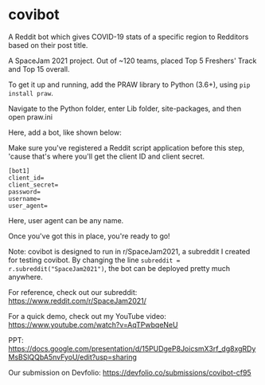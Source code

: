 # covibot
A Reddit bot which gives COVID-19 stats of a specific region to Redditors based on their post title. 

A SpaceJam 2021 project. Out of ~120 teams, placed Top 5 Freshers' Track and Top 15 overall.

To get it up and running, add the PRAW library to Python (3.6+), using ```pip install praw```.

Navigate to the Python folder, enter Lib folder, site-packages, and then open praw.ini

Here, add a bot, like shown below:

Make sure you've registered a Reddit script application before this step, 'cause that's where you'll get the client ID and client secret.

```
[bot1]
client_id=
client_secret=
password=
username=
user_agent=
```

Here, user agent can be any name.

Once you've got this in place, you're ready to go!

Note: covibot is designed to run in r/SpaceJam2021, a subreddit I created for testing covibot. By changing the line ```subreddit = r.subreddit("SpaceJam2021")```, the bot can be deployed pretty much anywhere.


For reference, check out our subreddit: https://www.reddit.com/r/SpaceJam2021/

For a quick demo, check out my YouTube video: https://www.youtube.com/watch?v=AqTPwbqeNeU

PPT: https://docs.google.com/presentation/d/15PUDgeP8JoicsmX3rf_dg8xgRDyMsBSlQQbA5nvFyoU/edit?usp=sharing

Our submission on Devfolio: https://devfolio.co/submissions/covibot-cf95
